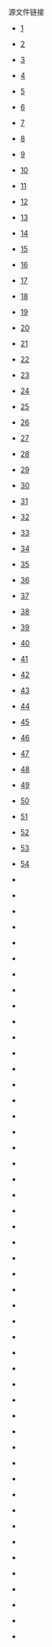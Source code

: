 源文件链接

* [1](https://www.dropbox.com/s/w2u4zfx9fygc95v/subd_control_curves_01.hip?dl=1)

* [2](http://www.entagma.com/wp-content/downloads/AnalyticFoam_AnimationSetup01.zip)

* [3](https://www.dropbox.com/s/znlwxd22lpuqhem/wind_tunnel_01.hip?dl=1)

* [4](http://www.entagma.com/wp-content/downloads/PolyfoldingPart2.zip)

* [5](http://www.entagma.com/wp-content/downloads/PolyfoldingPart1.zip)

* [6](https://www.dropbox.com/s/9tf0q5jmph056ay/double_pendulum_vellum.hip?dl=1)

* [7](https://www.dropbox.com/s/o2kv8n664gx2tkx/hex_to_vor_01.hip?dl=1)

* [8](https://www.dropbox.com/s/ntkvcddkc9cf0qu/alien_globe.zip?dl=1)

* [9](https://www.dropbox.com/s/a4zcx435rdd001o/Color_Dust_Explosion_014.zip?dl=1)

* [10](https://www.dropbox.com/s/sddhu82oji8lubw/modulo_noise_displaced_sphere_01.hip?dl=1)

* [11](https://www.dropbox.com/s/qagh86675qm6wd4/colored_smoke_simple_001.hip?dl=1)

* [12](https://www.dropbox.com/s/q412l8bf3wliz44/vellum_playground_01.hip?dl=1)

* [13](http://www.entagma.com/wp-content/downloads/PREnd.zip)

* [14](http://www.entagma.com/wp-content/downloads/Crochet_End01.zip)

* [15](https://www.dropbox.com/s/yrtn3bkwjxentsb/OSM_SRTM_MATCH_01.zip?dl=1)

* [16](https://www.dropbox.com/s/dcsfi7ajkc1fwll/RS_instances_Advect.zip?dl=1)

* [17](https://www.dropbox.com/s/1hathsg7d2shxpl/Entagma_SVG_Export_Isocontours.zip?dl=1)

* [18](http://www.entagma.com/wp-content/downloads/LPT_Start.hip.zip)

* [19](http://www.entagma.com/wp-content/downloads/LPT_End.hip.zip)

* [20](https://www.dropbox.com/s/uazkvwjjmio4g8g/recaman_01.hip?dl=1)

* [21](http://www.entagma.com/wp-content/downloads/KitbashveingrowthPart2_End01.zip)

* [22](http://www.entagma.com/wp-content/downloads/KitbashVeinGrowthPart1_Start.zip)

* [23](http://www.entagma.com/wp-content/downloads/ParallelTransport_End.zip)

* [24](http://www.entagma.com/wp-content/downloads/KitbashVeinGrowthPart1_End.zip)

* [25](https://www.dropbox.com/s/rivf1kcfl97qg1b/Constraints_02.zip?dl=1)

* [26](http://www.entagma.com/wp-content/downloads/SDO_End01.zip)

* [27](https://www.dropbox.com/s/ak6ijvi5xuugc64/Interference_Patterns_01.hip?dl=1)

* [28](http://www.entagma.com/wp-content/downloads/DFG_testgeo.zip)

* [29](http://www.entagma.com/wp-content/downloads/DFG_end.zip)

* [30](https://www.dropbox.com/s/c87ae8aa7nmnu7y/Flip_Fluids_Mixing_Rayleigh_Taylor_02.hip?dl=1)

* [31](http://www.entagma.com/wp-content/downloads/ParallelTransport_Start.zip)

* [32](http://www.entagma.com/wp-content/downloads/ParallelTransport_End.zip)

* [33](http://www.entagma.com/wp-content/downloads/ParallelTransport_End.zip)

* [34](https://www.dropbox.com/s/iqolx936o6ncpgj/Fakebroidery_01.zip?dl=1)

* [35](http://www.entagma.com/wp-content/downloads/DynamicWeaveEnd01.zip)

* [36](https://www.dropbox.com/s/s1ngo26e2hfi1vh/snowflake_003.hipnc?dl=1)

* [37](http://www.entagma.com/wp-content/downloads/ModelingWaterDropletsMaster.zip)

* [38](http://dropbox.com/s/xu67c3xaoj7hp92/Quilling_02.zip?dl=1)

* [39](http://www.entagma.com/wp-content/downloads/LiveRenderingOfHeightfieldsInRS_End02.zip)

* [40](http://www.entagma.com/wp-content/downloads/LiveScalingBulletsSetup01.zip)

* [41](https://www.dropbox.com/s/x56veqqm4ifqj3d/Artistic_Quadtree.zip?dl=1)

* [42](http://www.entagma.com/wp-content/downloads/SpaceColonizationSetup.zip)

* [43](https://www.dropbox.com/s/fg7qb4difu3y9kl/Visualize_Flight_Routes.zip?dl=1)

* [44]()

* [45]()

* [46]()

* [47]()

* [48]()

* [49]()

* [50]()

* [51]()

* [52]()

* [53]()

* [54]()

* []()

* []()

* []()

* []()

* []()

* []()

* []()

* []()

* []()

* []()

* []()

* []()

* []()

* []()

* []()

* []()

* []()

* []()

* []()

* []()

* []()

* []()

* []()

* []()

* []()

* []()

* []()

* []()

* []()

* []()

* []()

* []()

* []()

* []()

* []()

* []()

* []()

* []()

* []()

* []()

* []()

* []()

* []()

* []()

* []()

* []()

* []()

* []()

* []()

